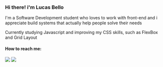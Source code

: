 ### Hi there! i'm Lucas Bello 

I'm a Software Development student who loves to work with front-end and i appreciate build systems that actually help people solve their needs 

Currently studying Javascript and improving my CSS skills, such as FlexBox and Grid Layout

#### How to reach me:
<div>
  <a href = "mailto:lucasbellodev@gmail.com"><img src="https://img.shields.io/badge/-Gmail-%23333?style=for-the-badge&logo=gmail&logoColor=white" target="_blank"></a>
  <a href="https://www.linkedin.com/in/lucas-bello/" target="_blank"><img src="https://img.shields.io/badge/-LinkedIn-%230077B5?style=for-the-badge&logo=linkedin&logoColor=white" target="_blank"></a> 
</div>
